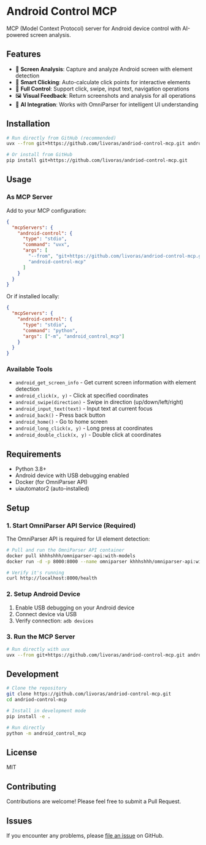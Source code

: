 # Android Control MCP

MCP (Model Context Protocol) server for Android device control with AI-powered screen analysis.

## Features

- 📱 **Screen Analysis**: Capture and analyze Android screen with element detection
- 🎯 **Smart Clicking**: Auto-calculate click points for interactive elements
- 🔄 **Full Control**: Support click, swipe, input text, navigation operations
- 🖼️ **Visual Feedback**: Return screenshots and analysis for all operations
- 🤖 **AI Integration**: Works with OmniParser for intelligent UI understanding

## Installation

```bash
# Run directly from GitHub (recommended)
uvx --from git+https://github.com/livoras/andriod-control-mcp.git android-control-mcp

# Or install from GitHub
pip install git+https://github.com/livoras/andriod-control-mcp.git
```

## Usage

### As MCP Server

Add to your MCP configuration:

```json
{
  "mcpServers": {
    "android-control": {
      "type": "stdio",
      "command": "uvx",
      "args": [
        "--from", "git+https://github.com/livoras/andriod-control-mcp.git",
        "android-control-mcp"
      ]
    }
  }
}
```

Or if installed locally:

```json
{
  "mcpServers": {
    "android-control": {
      "type": "stdio",
      "command": "python",
      "args": ["-m", "android_control_mcp"]
    }
  }
}
```

### Available Tools

- `android_get_screen_info` - Get current screen information with element detection
- `android_click(x, y)` - Click at specified coordinates
- `android_swipe(direction)` - Swipe in direction (up/down/left/right)
- `android_input_text(text)` - Input text at current focus
- `android_back()` - Press back button
- `android_home()` - Go to home screen
- `android_long_click(x, y)` - Long press at coordinates
- `android_double_click(x, y)` - Double click at coordinates

## Requirements

- Python 3.8+
- Android device with USB debugging enabled
- Docker (for OmniParser API)
- uiautomator2 (auto-installed)

## Setup

### 1. Start OmniParser API Service (Required)

The OmniParser API is required for UI element detection:

```bash
# Pull and run the OmniParser API container
docker pull khhhshhh/omniparser-api:with-models
docker run -d -p 8000:8000 --name omniparser khhhshhh/omniparser-api:with-models

# Verify it's running
curl http://localhost:8000/health
```

### 2. Setup Android Device

1. Enable USB debugging on your Android device
2. Connect device via USB
3. Verify connection: `adb devices`

### 3. Run the MCP Server

```bash
# Run directly with uvx
uvx --from git+https://github.com/livoras/andriod-control-mcp.git android-control-mcp
```

## Development

```bash
# Clone the repository
git clone https://github.com/livoras/andriod-control-mcp.git
cd andriod-control-mcp

# Install in development mode
pip install -e .

# Run directly
python -m android_control_mcp
```

## License

MIT

## Contributing

Contributions are welcome! Please feel free to submit a Pull Request.

## Issues

If you encounter any problems, please [file an issue](https://github.com/livoras/andriod-control-mcp/issues) on GitHub.